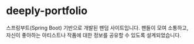 # deeply-portfolio
스프링부트(Spring Boot) 기반으로 개발된 팬덤 사이트입니다. 팬들이 모여 소통하고, 자신이 좋아하는 아티스트나 작품에 대한 정보를 공유할 수 있도록 설계되었습니다.
